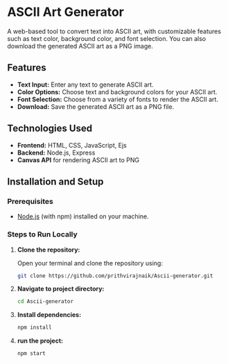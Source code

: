 # ASCII Art Generator

A web-based tool to convert text into ASCII art, with customizable features such as text color, background color, and font selection. You can also download the generated ASCII art as a PNG image.

## Features
- **Text Input:** Enter any text to generate ASCII art.
- **Color Options:** Choose text and background colors for your ASCII art.
- **Font Selection:** Choose from a variety of fonts to render the ASCII art.
- **Download:** Save the generated ASCII art as a PNG file.



## Technologies Used
- **Frontend:** HTML, CSS, JavaScript, Ejs
- **Backend:** Node.js, Express
- **Canvas API** for rendering ASCII art to PNG

## Installation and Setup

### Prerequisites
- [Node.js](https://nodejs.org/) (with npm) installed on your machine.

### Steps to Run Locally

1. **Clone the repository:**

   Open your terminal and clone the repository using:
   ```bash
   git clone https://github.com/prithvirajnaik/Ascii-generator.git
2. **Navigate to project directory:** 
    ```bash
    cd Ascii-generator
3. **Install dependencies:**
    ```bash
    npm install
4. **run the project:**
    ```bash
    npm start
